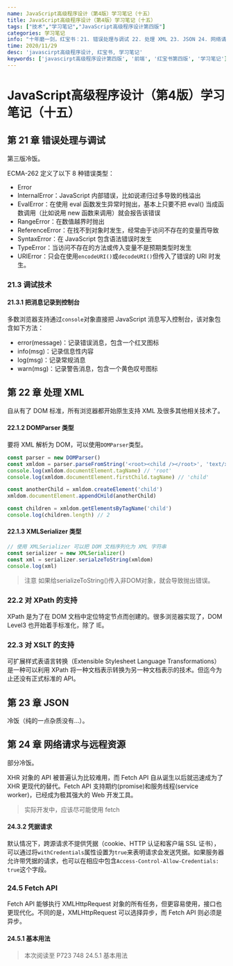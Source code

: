 ```yaml
---
name: JavaScript高级程序设计（第4版）学习笔记（十五）
title: JavaScript高级程序设计（第4版）学习笔记（十五）
tags: ["技术","学习笔记","JavaScript高级程序设计第四版"]
categories: 学习笔记
info: "十年磨一剑，红宝书：21. 错误处理与调试 22. 处理 XML 23. JSON 24. 网络请求与远程资源"
time: 2020/11/29
desc: 'javascirpt高级程序设计, 红宝书, 学习笔记'
keywords: ['javascirpt高级程序设计第四版', '前端', '红宝书第四版', '学习笔记']
---
```


# JavaScript高级程序设计（第4版）学习笔记（十五）

## 第 21 章 错误处理与调试

第三版冷饭。

ECMA-262 定义了以下 8 种错误类型：

- Error
- InternalError：JavaScript 内部错误，比如说递归过多导致的栈溢出
- EvalError：在使用 eval 函数发生异常时抛出，基本上只要不把 eval() 当成函数调用（比如说用 new 函数来调用）就会报告该错误
- RangeError：在数值越界时抛出
- ReferenceError：在找不到对象时发生，经常由于访问不存在的变量而导致
- SyntaxError：在 JavaScript 包含语法错误时发生
- TypeError：当访问不存在的方法或传入变量不是预期类型时发生
- URIError：只会在使用`encodeURI()`或`decodeURI()`但传入了错误的 URI 时发生。

### 21.3 调试技术

#### 21.3.1 把消息记录到控制台

多数浏览器支持通过`console`对象直接把 JavaScript 消息写入控制台，该对象包含如下方法：

- error(message)：记录错误消息，包含一个红叉图标
- info(msg)：记录信息性内容
- log(msg)：记录常规消息
- warn(msg)：记录警告消息，包含一个黄色叹号图标

## 第 22 章 处理 XML

自从有了 DOM 标准，所有浏览器都开始原生支持 XML 及很多其他相关技术了。

#### 22.1.2 DOMParser 类型

要将 XML 解析为 DOM，可以使用`DOMParser`类型。

```javascript
const parser = new DOMParser()
const xmldom = parser.parseFromString('<root><child /></root>', 'text/xml')
console.log(xmldom.documentElement.tagName) // 'root'
console.log(xmldom.documentElement.firstChild.tagName) // 'child'

const anotherChild = xmldom.createElement('child')
xmldom.documentElement.appendCHild(anotherChild)

const children = xmldom.getElementsByTagName('child')
console.log(children.length) // 2
```

#### 22.1.3 XMLSerializer 类型

```javascript
// 使用 XMLSerializer 可以把 DOM 文档序列化为 XML 字符串
const serializer = new XMLSerializer()
const xml = serializer.serialzeToString(xmldom)
console.log(xml)
```

> 注意 如果给serializeToString()传入非DOM对象，就会导致抛出错误。

### 22.2 对 XPath 的支持

XPath 是为了在 DOM 文档中定位特定节点而创建的。很多浏览器实现了，DOM Level3 也开始着手标准化，除了 IE。

### 22.3 对 XSLT 的支持

可扩展样式表语言转换（Extensible Stylesheet Language Transformations）是一种可以利用 XPath 将一种文档表示转换为另一种文档表示的技术。但迄今为止还没有正式标准的 API。

## 第 23 章 JSON

冷饭（纯的一点杂质没有...）。

## 第 24 章 网络请求与远程资源

部分冷饭。

XHR 对象的 API 被普遍认为比较难用，而 Fetch API 自从诞生以后就迅速成为了 XHR 更现代的替代。Fetch API 支持期约(promise)和服务线程(service worker)，已经成为极其强大的 Web 开发工具。

> 实际开发中，应该尽可能使用 fetch

#### 24.3.2 凭据请求

默认情况下，跨源请求不提供凭据（cookie、HTTP 认证和客户端 SSL 证书），可以通过将`withCredentials`属性设置为`true`来表明请求会发送凭据。如果服务器允许带凭据的请求，也可以在相应中包含`Access-Control-Allow-Credentials: true`这个字段。

### 24.5 Fetch API

Fetch API 能够执行 XMLHttpRequest 对象的所有任务，但更容易使用，接口也更现代化。不同的是，XMLHttpRequest 可以选择异步，而 Fetch API 则必须是异步。

#### 24.5.1 基本用法











> 本次阅读至 P723 748 24.5.1 基本用法